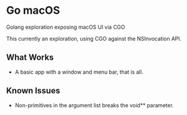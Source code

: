 # Go macOS

Golang exploration exposing macOS UI via CGO

This currently an exploration, using CGO against the NSInvocation API.

## What Works

- A basic app with a window and menu bar, that is all.

## Known Issues

- Non-primitives in the argument list breaks the void** parameter.
